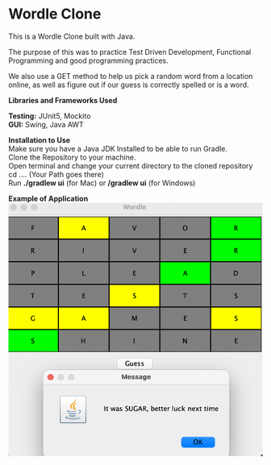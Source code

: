 # Wordle Clone

This is a Wordle Clone built with Java. <br/>

The purpose of this was to practice Test Driven Development, Functional Programming and good programming practices. <br/>

We also use a GET method to help us pick a random word from a location online, as well as figure out if our guess is correctly spelled or is a word. <br/>

**__Libraries and Frameworks Used__** <br/>

**Testing:** JUnit5, Mockito <br/>
**GUI:** Swing, Java AWT <br/>

**__Installation to Use__** <br/>
Make sure you have a Java JDK Installed to be able to run Gradle. <br/>
Clone the Repository to your machine. <br/>
Open terminal and change your current directory to the cloned repository cd .... (Your Path goes there) <br/>
Run **./gradlew ui** (for Mac) or **/gradlew ui** (for Windows) <br/>

**__Example of Application__**
![GamePlay](Gameplay%20Screenshot.png)
